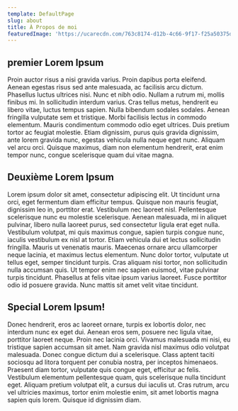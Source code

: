 ```yaml
---
template: DefaultPage
slug: about
title: À Propos de moi
featuredImage: 'https://ucarecdn.com/763c8174-d12b-4c66-9f17-f25a50375dbe/'
---
```

## premier Lorem Ipsum

Proin auctor risus a nisi gravida varius. Proin dapibus porta eleifend. Aenean egestas risus sed ante malesuada, ac facilisis arcu dictum. Phasellus luctus ultrices nisi. Nunc et nibh odio. Nullam a rutrum mi, mollis finibus mi. In sollicitudin interdum varius. Cras tellus metus, hendrerit eu libero vitae, luctus tempus sapien. Nulla bibendum sodales sodales. Aenean fringilla vulputate sem et tristique. Morbi facilisis lectus in commodo elementum. Mauris condimentum commodo odio eget ultrices. Duis pretium tortor ac feugiat molestie. Etiam dignissim, purus quis gravida dignissim, ante lorem gravida nunc, egestas vehicula nulla neque eget nunc. Aliquam vel arcu orci. Quisque maximus, diam non elementum hendrerit, erat enim tempor nunc, congue scelerisque quam dui vitae magna.



## Deuxième Lorem Ipsum

Lorem ipsum dolor sit amet, consectetur adipiscing elit. Ut tincidunt urna orci, eget fermentum diam efficitur tempus. Quisque non mauris feugiat, dignissim leo in, porttitor erat. Vestibulum nec laoreet nisl. Pellentesque scelerisque nunc eu molestie scelerisque. Aenean malesuada, mi in aliquet pulvinar, libero nulla laoreet purus, sed consectetur ligula erat eget nulla. Vestibulum volutpat, mi quis maximus congue, sapien turpis congue nunc, iaculis vestibulum ex nisl at tortor. Etiam vehicula dui et lectus sollicitudin fringilla. Mauris ut venenatis mauris. Maecenas ornare arcu ullamcorper neque lacinia, et maximus lectus elementum. Nunc dolor tortor, vulputate ut tellus eget, semper tincidunt turpis. Cras aliquam nisi tortor, non sollicitudin nulla accumsan quis. Ut tempor enim nec sapien euismod, vitae pulvinar turpis tincidunt. Phasellus at felis vitae ipsum varius laoreet. Fusce porttitor odio id posuere gravida. Nunc mattis sit amet velit vitae tincidunt.



## Special Lorem Ipsum!

Donec hendrerit, eros ac laoreet ornare, turpis ex lobortis dolor, nec interdum nunc ex eget dui. Aenean eros sem, posuere nec ligula vitae, porttitor laoreet neque. Proin nec lacinia orci. Vivamus malesuada mi nisi, eu tristique sapien accumsan sit amet. Nam gravida nisl maximus odio volutpat malesuada. Donec congue dictum dui a scelerisque. Class aptent taciti sociosqu ad litora torquent per conubia nostra, per inceptos himenaeos. Praesent diam tortor, vulputate quis congue eget, efficitur ac felis. Vestibulum elementum pellentesque quam, quis scelerisque nulla tincidunt eget. Aliquam pretium volutpat elit, a cursus dui iaculis ut. Cras rutrum, arcu vel ultricies maximus, tortor enim molestie enim, sit amet lobortis magna sapien quis lorem. Quisque id dignissim diam.
